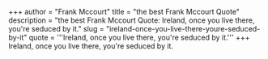 +++
author = "Frank Mccourt"
title = "the best Frank Mccourt Quote"
description = "the best Frank Mccourt Quote: Ireland, once you live there, you're seduced by it."
slug = "ireland-once-you-live-there-youre-seduced-by-it"
quote = '''Ireland, once you live there, you're seduced by it.'''
+++
Ireland, once you live there, you're seduced by it.
